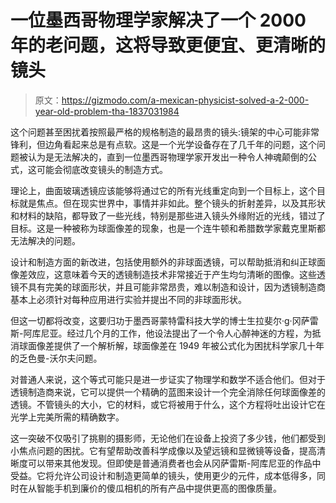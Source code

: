 # 一位墨西哥物理学家解决了一个 2000 年的老问题，这将导致更便宜、更清晰的镜头

> 原文：<https://gizmodo.com/a-mexican-physicist-solved-a-2-000-year-old-problem-tha-1837031984>

这个问题甚至困扰着按照最严格的规格制造的最昂贵的镜头:镜架的中心可能非常锋利，但边角看起来总是有点软。这是一个光学设备存在了几千年的问题，这个问题被认为是无法解决的，直到一位墨西哥物理学家开发出一种令人神魂颠倒的公式，这可能会彻底改变镜头的制造方式。



理论上，曲面玻璃透镜应该能够将通过它的所有光线重定向到一个目标上，这个目标就是焦点。但在现实世界中，事情并非如此。整个镜头的折射差异，以及其形状和材料的缺陷，都导致了一些光线，特别是那些进入镜头外缘附近的光线，错过了目标。这是一种被称为球面像差的现象，也是一个连牛顿和希腊数学家戴克里斯都无法解决的问题。

设计和制造方面的新改进，包括使用额外的非球面透镜，可以帮助抵消和纠正球面像差效应，这意味着今天的透镜制造技术非常接近于产生均匀清晰的图像。这些透镜不具有完美的球面形状，并且可能非常昂贵，难以制造和设计，因为透镜制造商基本上必须针对每种应用进行实验并提出不同的非球面形状。

但这一切都将改变，这要归功于墨西哥蒙特雷科技大学的博士生拉斐尔·g·冈萨雷斯-阿库尼亚。经过几个月的工作，他设法提出了一个令人心醉神迷的方程，为抵消球面像差提供了一个解析解，球面像差在 1949 年被公式化为困扰科学家几十年的乏色曼-沃尔夫问题。

对普通人来说，这个等式可能只是进一步证实了物理学和数学不适合他们。但对于透镜制造商来说，它可以提供一个精确的蓝图来设计一个完全消除任何球面像差的透镜。不管镜头的大小，它的材料，或它将被用于什么，这个方程将吐出设计它在光学上完美所需的精确数字。

这一突破不仅吸引了挑剔的摄影师，无论他们在设备上投资了多少钱，他们都受到小焦点问题的困扰。它有望帮助改善科学成像以及望远镜和显微镜等设备，提高清晰度可以带来其他发现。但即使是普通消费者也会从冈萨雷斯-阿库尼亚的作品中受益。它将允许公司设计和制造更简单的镜头，使用更少的元件，成本低得多，同时在从智能手机到廉价的傻瓜相机的所有产品中提供更高的图像质量。